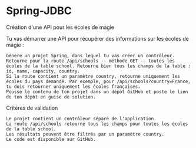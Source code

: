 # Spring-JDBC

Création d'une API pour les écoles de magie

Tu vas démarrer une API pour récupérer des informations sur les écoles de magie :

    Génère un projet Spring, dans lequel tu vas créer un contrôleur.
    Retourne pour la route /api/schools -- méthode GET -- toutes les écoles de la table school. Retourne bien tous les champs de la table : id, name, capacity, country.
    Si la route contient un paramètre country, retourne uniquement les écoles du pays demandé. Par exemple, pour /api/schools?country=France, tu dois retourner uniquement les écoles françaises.
    Pousse le contenu de ton projet dans un dépôt GitHub et poste le lien de ton dépôt en guise de solution.

Critères de validation

    Le projet contient un contrôleur séparé de l'application.
    La route /api/schools retourne tous les champs pour toutes les écoles de la table school.
    Les résultats peuvent être filtrés par un paramètre country.
    Le code est disponible sur GitHub.


